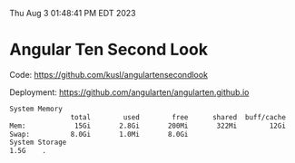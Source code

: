 Thu Aug  3 01:48:41 PM EDT 2023

# Angular Ten Second Look

Code: https://github.com/kusl/angulartensecondlook

Deployment: https://github.com/angularten/angularten.github.io

```bash
System Memory
               total        used        free      shared  buff/cache   available
Mem:            15Gi       2.8Gi       200Mi       322Mi        12Gi        11Gi
Swap:          8.0Gi       1.0Mi       8.0Gi
System Storage
1.5G	.
```
